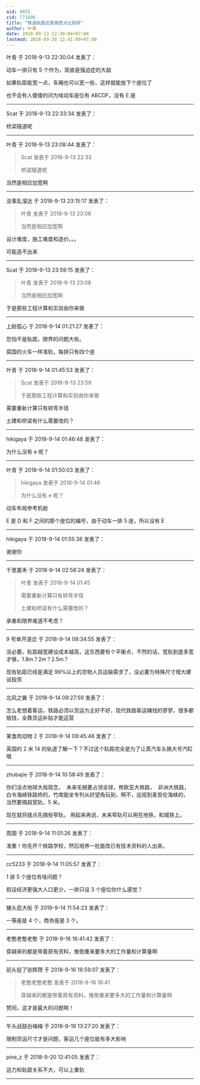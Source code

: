 ```yaml
---
aid: 9025
zid: 771606
title: "铁道轨距还是搞宽点比较好"
author: 叶青
date: 2018-09-13 22:30:04+07:00
lastmod: 2018-09-20 12:41:00+07:00
---
```


叶青 于 2018-9-13 22:30:04 发表了：

动车一排只有 5 个作为，简直是强迫症的大敌

如果轨距能宽一点，车厢也可以宽一些，这样就能放下个座位了

也不会有人傻傻的问为啥动车座位有 ABCDF，没有 E 座

---

Scat 于 2018-9-13 22:33:34 发表了：

桥梁隧道呢

---

叶青 于 2018-9-13 23:08:44 发表了：

> Scat 发表于 2018-9-13 22:33
>
> 桥梁隧道呢

当然是相应加宽啊

---

没事乱溜达 于 2018-9-13 23:15:17 发表了：

> 叶青 发表于 2018-9-13 23:08
>
> 当然是相应加宽啊

设计难度，施工难度和造价。。。

可能造不出来

---

Scat 于 2018-9-13 23:59:15 发表了：

> 叶青 发表于 2018-9-13 23:08
>
> 当然是相应加宽啊

于是那些工程计算和实验由你来做

---

上尉孤心 于 2018-9-14 01:21:27 发表了：

恐怕不是轨距，限界的问题大些。

腐国的火车一样准轨，每排只有四个座

---

叶青 于 2018-9-14 01:45:53 发表了：

> Scat 发表于 2018-9-13 23:59
>
> 于是那些工程计算和实验由你来做

需要重新计算只有转弯半径

土建和桥梁有什么需要改的？

---

hikigaya 于 2018-9-14 01:46:48 发表了：

为什么没有 e 呢？

---

叶青 于 2018-9-14 01:50:03 发表了：

> hikigaya 发表于 2018-9-14 01:46
>
> 为什么没有 e 呢？

动车布局参考机舱

E 是 D 和 F 之间的那个座位的编号，由于动车一排 5 座，所以没有 E

---

hikigaya 于 2018-9-14 01:55:38 发表了：

谢谢你

---

千里嘉禾 于 2018-9-14 02:58:24 发表了：

> 叶青 发表于 2018-9-14 01:45
>
> 需要重新计算只有转弯半径
>
> 土建和桥梁有什么需要改的？

承重和限界难道不考虑？

---

9 号单开道岔 于 2018-9-14 08:34:55 发表了：

没必要。轨距越宽建设成本越高，这东西要有个平衡点，不然的话，宽轨到底多宽才够，1.8m？2m？2.5m？

现有轨距已经是满足 99%以上的货物人员运输需求了，没必要为特殊尺寸增大建设投资

---

北风之翼 于 2018-9-14 09:27:59 发表了：

怎么老想着客运，铁路必须以货运为主好不好，现代铁路客运赚钱的寥寥，很多都赔钱，全靠货运补贴才能运营

---

某食肉动物 2 于 2018-9-14 09:45:48 发表了：

英国的 2 米 14 的轨道了解一下？不过这个轨距完全是为了让蒸汽车头换大号汽缸哦

---

zhubajie 于 2018-9-14 10:58:49 发表了：

你们没点地球大局观念，&nbsp;&nbsp;未来毛贼要占领全球，修欧亚大铁路，&nbsp;&nbsp;非洲大铁路， 白令海峡铁路桥的，竹席能坐专列从好望角玩到，啊不，巡视到麦哲伦海峡的， 当然要搞超宽轨，5 米。

现在就将就点先搞些窄轨， 用起来再说，未来窄轨可以用在地铁，和城铁上。

---

周围 于 2018-9-14 11:01:26 发表了：

准奏！你先开个铁路学校，然后培养一批能改已有技术资料的人出来。

---

cc5233 于 2018-9-14 11:05:57 发表了：

1 排 5 个座位有啥问题？

假设经济更强大人口更少，一排只设 3 个座位你什么感觉？

---

猪头逛大街 于 2018-9-14 11:54:23 发表了：

一等座是 4 个，商务座是 3 个。

---

老憨老憨老憨 于 2018-9-16 16:41:42 发表了：

穿越来的都是带着原有资料，推倒重来要多大的工作量和计算量啊

---

前头捉了张辉瓒 于 2018-9-16 16:59:07 发表了：

> 老憨老憨老憨 发表于 2018-9-16 16:41
>
> 穿越来的都是带着原有资料，推倒重来要多大的工作量和计算量啊

赞同，这才是最大的问题啊！

---

牛头战鼓白梅梅 于 2018-9-19 13:27:20 发表了：

限制货运尺寸才是问题，客运几个座位能有多大影响

---

pine_z 于 2018-9-20 12:41:05 发表了：

运力和轨距关系不大，可以上重轨

---
